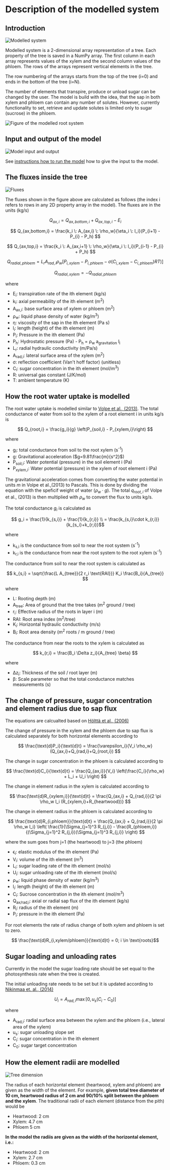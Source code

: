 Description of the modelled system
==================================

Introduction
------------

![Modelled system](./_static/modelled_system.png "modelled system")


Modelled system is a 2-dimensional array representation of a tree. Each property of the tree is saved in a NumPy array. 
The first column in each array represents values of the xylem and the second column values of the phloem. 
The rows of the arrays represent vertical elements in the tree. 

The row numbering of the arrays starts from the top of the tree (i=0) and ends in the bottom of the tree (i=N).

The number of elements that transpire, produce or unload sugar can be changed by the user. The model is build with the idea, that the sap in both xylem and phloem can contain any number of solutes. However, currently functionality to set, retrieve and update solutes is limited only to sugar (sucrose) in the phloem.

![Figure of the modelled root system](./_static/modelled_root_system.png)

Input and output of the model
-----------------------------
![Model input and output](./_static/model_input_output.png "model input and output")

See [instructions how to run the model](instructions_to_run.md) how to give the input to the model.

The fluxes inside the tree
-------------------------------------------------------------------------------

![Fluxes](./_static/fluxes.png "calculated fluxes in the model")

The fluxes shown in the figure above are calculated as follows (the index i refers to rows in any 2D property array in the model). The fluxes are in the units (kg/s)

$$ Q_{ax,i} = Q_{ax,bottom,i} + Q_{ax,top,i} - E_i$$

$$ Q_{ax,bottom,i} = \frac{k_i \: A_{ax,i} \: \rho_w}{\eta_i \: l_i}(P_{i+1} - P_{i} - P_h) $$

$$ Q_{ax,top,i} = \frac{k_i \: A_{ax,i+1} \: \rho_w}{\eta_i \: l_i}(P_{i-1} - P_{i} + P_h) $$

$$ Q_{radial,phloem} = L_r A_{rad,i} \rho_{w} [P_{i,xylem} - P_{i,phloem} - \sigma(C_{i,xylem} - C_{i,phloem}) R T)] $$

$$ Q_{radial,xylem} = -Q_{radial,phloem} $$

where

* E<sub>i</sub>: transpiration rate of the ith element (kg/s)
* k<sub>i</sub>: axial permeability of the ith element (m<sup>2</sup>)
* A<sub>ax,i</sub>: base surface area of xylem or phloem (m<sup>2</sup>)
* &rho;<sub>w</sub>: liquid phase density of water (kg/m<sup>3</sup>)
* &eta;: viscosity of the sap in the ith element (Pa s)
* l<sub>i</sub>: length (height) of the ith element (m)
* P<sub>i</sub>: Pressure in the ith element (Pa)
* P<sub>h</sub>: Hydrostatic pressure (Pa) - P<sub>h</sub> = &rho;<sub>w</sub> a<sub>gravitation</sub> l<sub>i</sub>
* L<sub>r</sub>: radial hydraulic conductivity (m/Pa/s)
* A<sub>rad,i</sub>: lateral surface area of the xylem (m<sup>2</sup>)
* &sigma;: reflection coefficient (Van't hoff factor) (unitless)
* C<sub>i</sub>: sugar concentration in the ith element (mol/m<sup>3</sup>)
* R: universal gas constant (J/K/mol)
* T: ambient temperature (K)

How the root water uptake is modelled
-------------------------------------------------
The root water uptake is modelled similar to [Volpe et al., (2013)](https://doi.org/10.1016/j.advwatres.2013.07.008). The total conductance of water from soil to the xylem of a root element i in units kg/s is

$$ Q_{root,i} = \frac{g_i}{g} \left(P_{soil,i} - P_{xylem,i}\right) $$

where
* g<sub>i</sub>: total conductance from soil to the root xylem (s<sup>-1</sup>)
* g: Gravitational acceleration ($g=9.81\frac{m}{s^2}$)
* P<sub>soil,i</sub>: Water potential (pressure) in the soil element i (Pa)
* P<sub>xylem,i</sub>: Water potential (pressure) in the xylem of root element i (Pa)

The gravitational acceleration comes from converting the water potential in units $m$ in Volpe et al.,(2013) to Pascals.  This is done by dividing the equation with the speficif weight of water ($\rho_w \cdot g$). The total $q_{root,i}$ of Volpe et al., (2013) is then multiplied with $\rho_w$ to convert the flux to units kg/s.

The total conductance $g_i$ is calculated as

$$ g_i = \frac{1}{k_{s,i}} + \frac{1}{k_{r,i}} \\ = \frac{k_{s,i}\cdot k_{r,i}}{k_{s_i}+k_{r,i}}$$

where

* k<sub>s,i</sub> is the conductance from soil to near the root system (s<sup>-1</sup>)
* k<sub>r,i</sub> is the conductance from near the root system to the root xylem (s<sup>-1</sup>)

The conductance from soil to near the root system is calculated as

$$ k_{s,i} = \sqrt{\frac{L A_{tree}}{2 r_i \text{RAI}}} K_i \frac{B_i}{A_{tree}} $$

where
* L: Rooting depth (m)
* A<sub>tree</sub>: Area of ground that the tree takes (m<sup>2</sup> ground / tree)
* r<sub>i</sub>: Effective radius of the roots in layer i (m)
* RAI: Root area index (m<sup>2</sup>/tree)
* K<sub>i</sub>: Horizontal hydraulic conductivity (m/s)
* B<sub>i</sub>: Root area density (m<sup>2</sup> roots / m ground / tree)

The conductance from near the roots to the xylem is calculated as

$$ k_{r,i} = \frac{B_i \Delta z_i}{A_{tree} \beta} $$

where

* &Delta;z<sub>i</sub>: Thickness of the soil / root layer (m)
* &beta;: Scale parameter so that the total conductance matches measurements (s)

The change of pressure, sugar concentration and element radius due to sap flux
------------------------------------------------------------------------------
The equations are calcualted based on [Hölttä et al., (2006)](https://link.springer.com/article/10.1007/s00468-005-0014-6)

The change of pressure in the xylem and the phloem due to sap flux is calculated separately for both horizontal elements according to

$$ \frac{\text{d}P_i}{\text{d}t} = \frac{\varepsilon_i}{V_i \rho_w}(Q_{ax,i}+Q_{rad,i}+Q_{root,i}) $$

The change in sugar concentration in the phloem is calculated according to

$$ \frac{\text{d}C_i}{\text{d}t} = \frac{Q_{ax,i}}{V_i} \left(\frac{C_i}{\rho_w} + L_i + U_i \right) $$

The change in element radius in the xylem is calculated according to

$$ \frac{\text{d}R_{xylem,i}}{\text{d}t} = \frac{Q_{ax,i} + Q_{rad,i}}{2 \pi \rho_w l_i (R_{xylem,i}+R_{heartwood})} $$

The change in element radius in the phloem is calculated according to

$$ \frac{\text{d}R_{i,phloem}}{\text{d}t} = \frac{Q_{ax,i} + Q_{rad,i}}{2 \pi \rho_w l_i} \left( \frac{1}{\Sigma_{j=1}^3 R_{j,i}} - \frac{R_{phloem,i}}{(\Sigma_{j=1}^2 R_{j,i})(\Sigma_{j=1}^3 R_{j,i}} \right) $$

where the sum goes from j=1 (the heartwood) to j=3 (the phloem)

* &varepsilon;<sub>i</sub>: elastic modulus of the ith element (Pa)
* V<sub>i</sub>: volume of the ith element (m<sup>3</sup>)
* L<sub>i</sub>: sugar loading rate of the ith element (mol/s)
* U<sub>i</sub>: sugar unloading rate of the ith element (mol/s)
* &rho;<sub>w</sub>: liquid phase density of water (kg/m<sup>3</sup>)
* l<sub>i</sub>: length (height) of the ith element (m)
* C<sub>i</sub>: Sucrose concentration in the ith element (mol/m<sup>3</sup>)
* Q<sub>ax/rad,i</sub>: axial or radial sap flux of the ith element (kg/s)
* R<sub>i</sub>: radius of the ith element (m)
* P<sub>i</sub>: pressure in the ith element (Pa)

For root elements the rate of radius change of both xylem and phloem is set to zero.

$$ \frac{\text{d}R_{i,xylem/phloem}}{\text{d}t} = 0;  i \in \text{roots}$$

Sugar loading and unloading rates
---------------------------------

Currently in the model the sugar loading rate should be set equal to the photosynthesis rate when the tree is created.

The initial unloading rate needs to be set but it is updated according to
[Nikinmaa et. al., (2014)](https://academic.oup.com/aob/article/114/4/653/2769025)

$$ U_i = A_{rad,i} \max{ [0, u_s (C_i - C_0)]}$$

where

* A<sub>rad,i</sub>: radial surface area between the xylem and the phloem (i.e., lateral area of the xylem)
* u<sub>s</sub>: sugar unloading slope set
* C<sub>i</sub>: sugar concentration in the ith element
* C<sub>0</sub>: sugar target concentration


How the element radii are modelled
-------------------------------------------------
![Tree dimension](./_static/tree.png "definition of tree radii")

The radius of each horizontal element (heartwood, xylem and phloem) are given as the width of the element.
For example, **given total tree diameter of 10 cm, heartwood radius of 2 cm and 90/10% split between the phloem
and the xylem**. The traditional radii of each element (distance from the pith) would be
* Heartwood: 2 cm
* Xylem: 4.7 cm
* Phloem 5 cm

**In the model the radiis are given as the width of the horizontal element, i.e.:**
* Heartwood: 2 cm
* Xylem: 2.7 cm
* Phloem: 0.3 cm